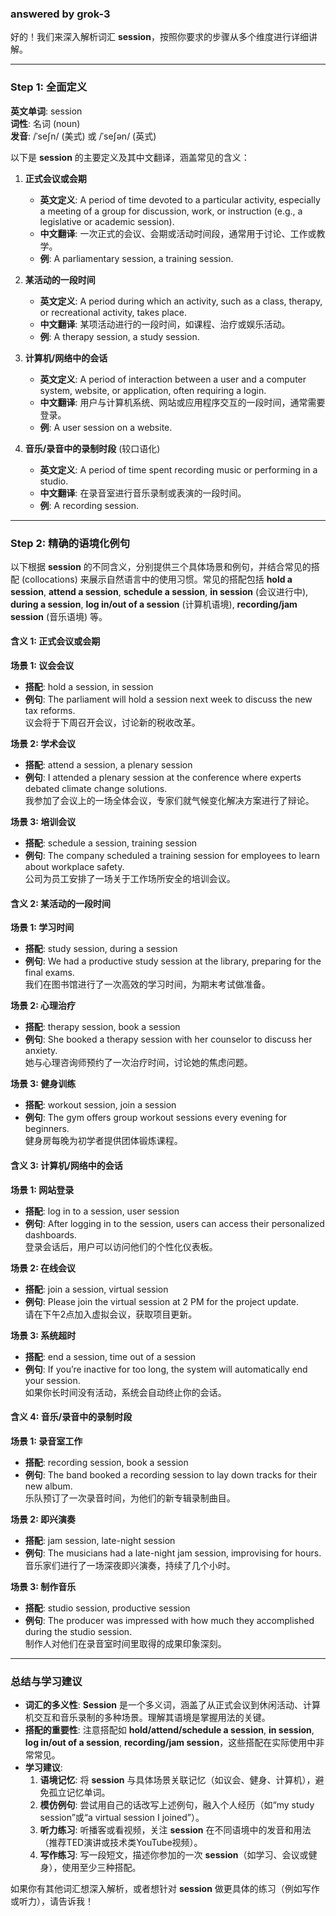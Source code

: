 ### answered by grok-3
好的！我们来深入解析词汇 **session**，按照你要求的步骤从多个维度进行详细讲解。

---

### Step 1: 全面定义

**英文单词**: session  
**词性**: 名词 (noun)  
**发音**: /ˈseʃn/ (美式) 或 /ˈseʃən/ (英式)  

以下是 **session** 的主要定义及其中文翻译，涵盖常见的含义：

1. **正式会议或会期**  
   - **英文定义**: A period of time devoted to a particular activity, especially a meeting of a group for discussion, work, or instruction (e.g., a legislative or academic session).  
   - **中文翻译**: 一次正式的会议、会期或活动时间段，通常用于讨论、工作或教学。  
   - **例**: A parliamentary session, a training session.

2. **某活动的一段时间**  
   - **英文定义**: A period during which an activity, such as a class, therapy, or recreational activity, takes place.  
   - **中文翻译**: 某项活动进行的一段时间，如课程、治疗或娱乐活动。  
   - **例**: A therapy session, a study session.

3. **计算机/网络中的会话**  
   - **英文定义**: A period of interaction between a user and a computer system, website, or application, often requiring a login.  
   - **中文翻译**: 用户与计算机系统、网站或应用程序交互的一段时间，通常需要登录。  
   - **例**: A user session on a website.

4. **音乐/录音中的录制时段** (较口语化)  
   - **英文定义**: A period of time spent recording music or performing in a studio.  
   - **中文翻译**: 在录音室进行音乐录制或表演的一段时间。  
   - **例**: A recording session.

---

### Step 2: 精确的语境化例句

以下根据 **session** 的不同含义，分别提供三个具体场景和例句，并结合常见的搭配 (collocations) 来展示自然语言中的使用习惯。常见的搭配包括 **hold a session**, **attend a session**, **schedule a session**, **in session** (会议进行中), **during a session**, **log in/out of a session** (计算机语境), **recording/jam session** (音乐语境) 等。

#### 含义 1: 正式会议或会期

**场景 1: 议会会议**  
- **搭配**: hold a session, in session  
- **例句**: The parliament will hold a session next week to discuss the new tax reforms.  
  议会将于下周召开会议，讨论新的税收改革。  

**场景 2: 学术会议**  
- **搭配**: attend a session, a plenary session  
- **例句**: I attended a plenary session at the conference where experts debated climate change solutions.  
  我参加了会议上的一场全体会议，专家们就气候变化解决方案进行了辩论。  

**场景 3: 培训会议**  
- **搭配**: schedule a session, training session  
- **例句**: The company scheduled a training session for employees to learn about workplace safety.  
  公司为员工安排了一场关于工作场所安全的培训会议。  

#### 含义 2: 某活动的一段时间

**场景 1: 学习时间**  
- **搭配**: study session, during a session  
- **例句**: We had a productive study session at the library, preparing for the final exams.  
  我们在图书馆进行了一次高效的学习时间，为期末考试做准备。  

**场景 2: 心理治疗**  
- **搭配**: therapy session, book a session  
- **例句**: She booked a therapy session with her counselor to discuss her anxiety.  
  她与心理咨询师预约了一次治疗时间，讨论她的焦虑问题。  

**场景 3: 健身训练**  
- **搭配**: workout session, join a session  
- **例句**: The gym offers group workout sessions every evening for beginners.  
  健身房每晚为初学者提供团体锻炼课程。  

#### 含义 3: 计算机/网络中的会话

**场景 1: 网站登录**  
- **搭配**: log in to a session, user session  
- **例句**: After logging in to the session, users can access their personalized dashboards.  
  登录会话后，用户可以访问他们的个性化仪表板。  

**场景 2: 在线会议**  
- **搭配**: join a session, virtual session  
- **例句**: Please join the virtual session at 2 PM for the project update.  
  请在下午2点加入虚拟会议，获取项目更新。  

**场景 3: 系统超时**  
- **搭配**: end a session, time out of a session  
- **例句**: If you’re inactive for too long, the system will automatically end your session.  
  如果你长时间没有活动，系统会自动终止你的会话。  

#### 含义 4: 音乐/录音中的录制时段

**场景 1: 录音室工作**  
- **搭配**: recording session, book a session  
- **例句**: The band booked a recording session to lay down tracks for their new album.  
  乐队预订了一次录音时间，为他们的新专辑录制曲目。  

**场景 2: 即兴演奏**  
- **搭配**: jam session, late-night session  
- **例句**: The musicians had a late-night jam session, improvising for hours.  
  音乐家们进行了一场深夜即兴演奏，持续了几个小时。  

**场景 3: 制作音乐**  
- **搭配**: studio session, productive session  
- **例句**: The producer was impressed with how much they accomplished during the studio session.  
  制作人对他们在录音室时间里取得的成果印象深刻。  

---

### 总结与学习建议

- **词汇的多义性**: **Session** 是一个多义词，涵盖了从正式会议到休闲活动、计算机交互和音乐录制的多种场景。理解其语境是掌握用法的关键。
- **搭配的重要性**: 注意搭配如 **hold/attend/schedule a session**, **in session**, **log in/out of a session**, **recording/jam session**，这些搭配在实际使用中非常常见。
- **学习建议**:
  1. **语境记忆**: 将 **session** 与具体场景关联记忆（如议会、健身、计算机），避免孤立记忆单词。
  2. **模仿例句**: 尝试用自己的话改写上述例句，融入个人经历（如“my study session”或“a virtual session I joined”）。
  3. **听力练习**: 听播客或看视频，关注 **session** 在不同语境中的发音和用法（推荐TED演讲或技术类YouTube视频）。
  4. **写作练习**: 写一段短文，描述你参加的一次 **session**（如学习、会议或健身），使用至少三种搭配。

如果你有其他词汇想深入解析，或者想针对 **session** 做更具体的练习（例如写作或听力），请告诉我！